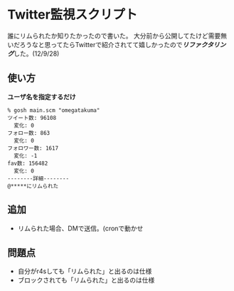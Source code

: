 Twitter監視スクリプト
=====================

誰にリムられたか知りたかったので書いた。
大分前から公開してたけど需要無いだろうなと思ってたらTwitterで紹介されてて嬉しかったので***リファクタリング***した。(12/9/28)

使い方
------
**ユーザ名を指定するだけ**

	% gosh main.scm "omegatakuma"
	ツイート数: 96108
	  変化: 0
	フォロー数: 863
	  変化: 0
	フォロワー数: 1617
	  変化: -1
	fav数: 156482
	  変化: 0
	--------詳細--------
	@*****にリムられた

追加
----
- リムられた場合、DMで送信。(cronで動かせ

問題点
------
- 自分がr4sしても「リムられた」と出るのは仕様
- ブロックされても「リムられた」と出るのは仕様
